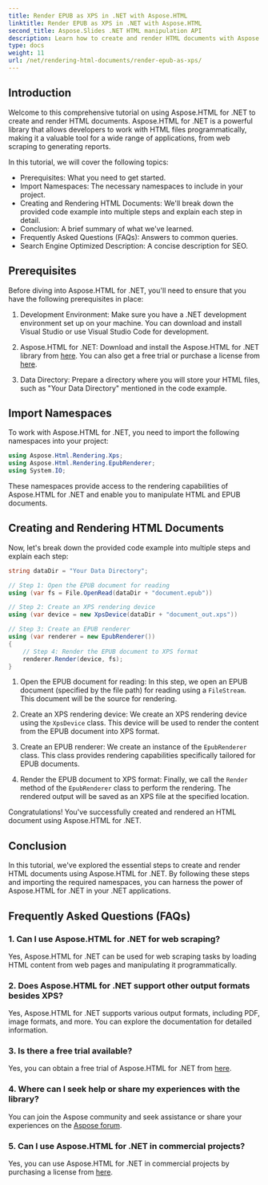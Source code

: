 ```yaml
---
title: Render EPUB as XPS in .NET with Aspose.HTML
linktitle: Render EPUB as XPS in .NET with Aspose.HTML
second_title: Aspose.Slides .NET HTML manipulation API
description: Learn how to create and render HTML documents with Aspose.HTML for .NET in this comprehensive tutorial. Dive into the world of HTML manipulation, web scraping, and more. 
type: docs
weight: 11
url: /net/rendering-html-documents/render-epub-as-xps/
---
```


## Introduction

Welcome to this comprehensive tutorial on using Aspose.HTML for .NET to create and render HTML documents. Aspose.HTML for .NET is a powerful library that allows developers to work with HTML files programmatically, making it a valuable tool for a wide range of applications, from web scraping to generating reports.

In this tutorial, we will cover the following topics:
- Prerequisites: What you need to get started.
- Import Namespaces: The necessary namespaces to include in your project.
- Creating and Rendering HTML Documents: We'll break down the provided code example into multiple steps and explain each step in detail.
- Conclusion: A brief summary of what we've learned.
- Frequently Asked Questions (FAQs): Answers to common queries.
- Search Engine Optimized Description: A concise description for SEO.

## Prerequisites

Before diving into Aspose.HTML for .NET, you'll need to ensure that you have the following prerequisites in place:

1. Development Environment: Make sure you have a .NET development environment set up on your machine. You can download and install Visual Studio or use Visual Studio Code for development.

2. Aspose.HTML for .NET: Download and install the Aspose.HTML for .NET library from [here](https://releases.aspose.com/html/net/). You can also get a free trial or purchase a license from [here](https://purchase.aspose.com/buy).

3. Data Directory: Prepare a directory where you will store your HTML files, such as "Your Data Directory" mentioned in the code example.

## Import Namespaces

To work with Aspose.HTML for .NET, you need to import the following namespaces into your project:

```csharp
using Aspose.Html.Rendering.Xps;
using Aspose.Html.Rendering.EpubRenderer;
using System.IO;
```

These namespaces provide access to the rendering capabilities of Aspose.HTML for .NET and enable you to manipulate HTML and EPUB documents.

## Creating and Rendering HTML Documents

Now, let's break down the provided code example into multiple steps and explain each step:

```csharp
string dataDir = "Your Data Directory";

// Step 1: Open the EPUB document for reading
using (var fs = File.OpenRead(dataDir + "document.epub"))

// Step 2: Create an XPS rendering device
using (var device = new XpsDevice(dataDir + "document_out.xps"))

// Step 3: Create an EPUB renderer
using (var renderer = new EpubRenderer())
{
    // Step 4: Render the EPUB document to XPS format
    renderer.Render(device, fs);
}
```

1. Open the EPUB document for reading: In this step, we open an EPUB document (specified by the file path) for reading using a `FileStream`. This document will be the source for rendering.

2. Create an XPS rendering device: We create an XPS rendering device using the `XpsDevice` class. This device will be used to render the content from the EPUB document into XPS format.

3. Create an EPUB renderer: We create an instance of the `EpubRenderer` class. This class provides rendering capabilities specifically tailored for EPUB documents.

4. Render the EPUB document to XPS format: Finally, we call the `Render` method of the `EpubRenderer` class to perform the rendering. The rendered output will be saved as an XPS file at the specified location.

Congratulations! You've successfully created and rendered an HTML document using Aspose.HTML for .NET.

## Conclusion

In this tutorial, we've explored the essential steps to create and render HTML documents using Aspose.HTML for .NET. By following these steps and importing the required namespaces, you can harness the power of Aspose.HTML for .NET in your .NET applications.

## Frequently Asked Questions (FAQs)

### 1. Can I use Aspose.HTML for .NET for web scraping?

Yes, Aspose.HTML for .NET can be used for web scraping tasks by loading HTML content from web pages and manipulating it programmatically.

### 2. Does Aspose.HTML for .NET support other output formats besides XPS?

Yes, Aspose.HTML for .NET supports various output formats, including PDF, image formats, and more. You can explore the documentation for detailed information.

### 3. Is there a free trial available?

Yes, you can obtain a free trial of Aspose.HTML for .NET from [here](https://releases.aspose.com/).

### 4. Where can I seek help or share my experiences with the library?

You can join the Aspose community and seek assistance or share your experiences on the [Aspose forum](https://forum.aspose.com/).

### 5. Can I use Aspose.HTML for .NET in commercial projects?

Yes, you can use Aspose.HTML for .NET in commercial projects by purchasing a license from [here](https://purchase.aspose.com/buy).


